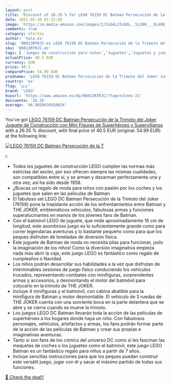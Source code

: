 ```yaml
---
layout: post
title: 'Discount of 26.35 % for LEGO 76159 DC Batman Persecución de la T'
date: 2021-05-30 01:32:05
image: 'https://m.media-amazon.com/images/I/51d4LJIsbOL._SL500_._SL400_.jpg'
comments: true
category: ofertas
author: 'tole.es'
slug: 'B0813RTRJC-es LEGO 76159 DC Batman Persecución de la Trimoto del Joker...'
sku: 'B0813RTRJC-es'
tags: [ 'Juegos de construcción para niños','Juguetes','Juguetes y juegos','lego', ]
actualPrice: 40.5 EUR
currency: EUR
price: 40.5
comparePrice: 54.99 EUR
prodname: 'LEGO 76159 DC Batman Persecución de la Trimoto del Joker Juguete de Construcción con Mini Figuras de Superhéroes y Supervillanos'
country: 'es'
flag: '🇪🇸'
brand: 'LEGO'
buyurl: 'https://www.amazon.es/dp/B0813RTRJC/?tag=tolees-21'
descuento: '26.35'
average: '46.9020634920634'
---
```


You've got [LEGO 76159 DC Batman Persecución de la Trimoto del Joker Juguete de Construcción con Mini Figuras de Superhéroes y Supervillanos](https://www.amazon.es/dp/B0813RTRJC/?tag=tolees-21) with a  26.35 % discount, with final price of 40.5 EUR (original: 54.99 EUR) at the following link:

[![LEGO 76159 DC Batman Persecución de la T](https://m.media-amazon.com/images/I/51d4LJIsbOL._SL500_._SL400_.jpg)](https://www.amazon.es/dp/B0813RTRJC/?tag=tolees-21)

ℹ️:

- Todos los juguetes de construcción LEGO cumplen las normas más estrictas del sector, por eso ofrecen siempre las mismas cualidades, son compatibles entre sí, y se arman y desarman perfectamente una y otra vez; así ha sido desde 1958.
- ¿Buscas un regalo de moda para niños con pasión por los coches y los juguetes que salen en las películas de Batman
- El fabuloso set LEGO DC Batman Persecución de la Trimoto del Joker (76159) pone la trepidante acción de los enfrentamientos entre Batman y THE JOKER, emblemáticos vehículos, fabulosas armas y funciones superalucinantes en manos de los jóvenes fans de Batman.
- Con el batmóvil LEGO de juguete, que mide aproximadamente 16 cm de longitud, este asombroso juego es lo suficientemente grande como para correr legendarias aventuras y lo bastante pequeño como para que los peques disfruten de toneladas de diversión física.
- Este juguete de Batman de moda no necesita pilas para funcionar, ¡solo la imaginación de los niños! Como la diversión imaginativa empieza nada más abrir la caja, este juego LEGO es fantástico como regalo de cumpleaños o Navidad.
- Los niños podrán desarrollar sus habilidades a la vez que disfrutan de interminables sesiones de juego físico conduciendo los vehículos trucados, representando combates con minifiguras, sorprendentes armas y accesorios, y desmontando el motor del batmóvil para colocarlo en la trimoto de THE JOKER.
- Incluye 4 minifiguras y el batmóvil, con cabina abatible para la minifigura de Batman y motor desmontable. El vehículo de 3 ruedas de THE JOKER cuenta con una sonriente boca en la parte delantera que se abre y se cierra cuando se mueve la trimoto.
- Los juegos LEGO DC Batman llevarán toda la acción de las películas de superhéroes a los hogares donde haya un niño. Con fabulosos personajes, vehículos, artefactos y armas, los fans podrán formar parte de la acción de las películas de Batman y crear sus propias e imaginativas aventuras.
- Tanto si son fans de los cómics del universo DC como si les fascinan las maquetas de coches o los juguetes como el batmóvil, este juego LEGO Batman es un fantástico regalo para niños a partir de 7 años.
- Incluye sencillas instrucciones para que los peques puedan construir este versátil juego, jugar con él y sacar el máximo partido de todas sus funciones.

[🛒 Check the deal!!](https://www.amazon.es/dp/B0813RTRJC/?tag=tolees-21)
